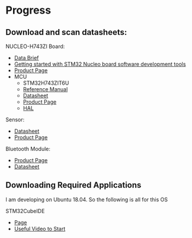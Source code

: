# Progress

## Download and scan datasheets:
NUCLEO-H743ZI Board:
- [Data Brief](https://www.st.com/resource/en/data_brief/nucleo-h743zi.pdf)
- [Getting started with STM32 Nucleo board software development tools](https://my.st.com/resource/en/user_manual/dm00105928-getting-started-with-stm32-nucleo-board-software-development-tools-stmicroelectronics.pdf)
- [Product Page](https://my.st.com/content/my_st_com/en/products/evaluation-tools/product-evaluation-tools/mcu-mpu-eval-tools/stm32-mcu-mpu-eval-tools/stm32-nucleo-boards/nucleo-h743zi.html)
- MCU
    - STM32H743ZIT6U
    - [Reference Manual](https://www.st.com/resource/en/reference_manual/dm00314099-stm32h742-stm32h743753-and-stm32h750-value-line-advanced-armbased-32bit-mcus-stmicroelectronics.pdf)
    - [Datasheet](https://www.st.com/resource/en/datasheet/stm32h743zi.pdf)
    - [Product Page](https://www.st.com/en/microcontrollers-microprocessors/stm32h743zi.html)
    - [HAL](https://www.st.com/resource/en/user_manual/dm00392525-description-of-stm32h7-hal-and-lowlayer-drivers-stmicroelectronics.pdf)

Sensor: 
- [Datasheet](https://api.kemet.com/component-edge/download/specsheet/VS-BV203-B.pdf)
- [Product Page](https://www.kemet.com/en/us/sensors/product/VS-BV203-B.html)

Bluetooth Module:
- [Product Page](https://www.st.com/en/ecosystems/x-nucleo-idb05a1.html)
- [Datasheet](https://www.st.com/resource/en/data_brief/x-nucleo-idb05a1.pdf)

## Downloading Required Applications

I am developing on Ubuntu 18.04. So the following is all for this OS

STM32CubeIDE
- [Page](https://www.st.com/en/development-tools/stm32cubeide.html)
- [Useful Video to Start](https://youtu.be/hyZS2p1tW-g)